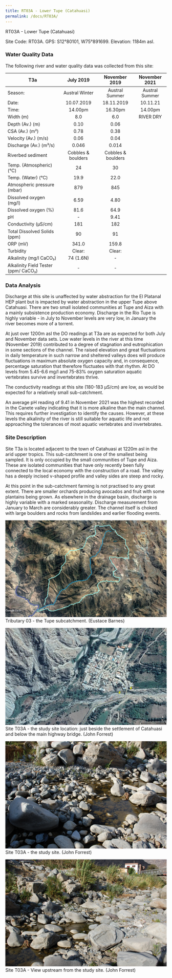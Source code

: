 ```yaml
---
title: RT03A - Lower Tupe (Catahuasi)
permalink: /docs/RT03A/
---
```

RT03A - Lower Tupe (Catahuasi)

Site Code: RT03A.  GPS: S12°80101, W75°891699. Elevation:
1184m asl.

### Water Quality Data

The following river and water quality data was collected from this site:

|     T3a                                     |          July 2019        |        November 2019      |      November 2021    |
|---------------------------------------------|:-------------------------:|:-------------------------:|:---------------------:|
|     Season:                                 |       Austral Winter      |       Austral Summer      |     Austral Summer    |
|     Date:                                   |         10.07.2019        |         18.11.2019        |        10.11.21       |
|     Time:                                   |           14.00pm         |           16.30pm         |         14.00pm       |
|     Width (m)                               |             8.0           |             6.0           |        RIVER DRY      |
|     Depth (Av.) (m)                         |            0.10           |            0.06           |                       |
|     CSA (Av.) (m²)                          |            0.78           |            0.38           |                       |
|     Velocity (Av.) (m/s)                    |            0.06           |            0.04           |                       |
|     Discharge (Av.) (m³/s)                  |            0.046          |            0.014          |                       |
|     Riverbed sediment                       |     Cobbles & boulders    |     Cobbles & boulders    |                       |
|     Temp. (Atmospheric) (°C)                |             24            |             30            |                       |
|     Temp. (Water) (°C)                      |            19.9           |            22.0           |                       |
|     Atmospheric pressure (mbar)             |             879           |             845           |                       |
|     Dissolved oxygen (mg/l)                 |            6.59           |            4.80           |                       |
|     Dissolved oxygen (%)                    |            81.6           |            64.9           |                       |
|     pH                                      |              -            |            9.41           |                       |
|     Conductivity (µS/cm)                    |             181           |             182           |                       |
|     Total Dissolved Solids (ppm)            |             90            |             91            |                       |
|     ORP (mV)                                |            341.0          |            159.8          |                       |
|     Turbidity                               |           Clear:          |           Clear:          |                       |
|     Alkalinity (mg/l CaCO₃)                 |          74 (1.6N)        |              -            |                       |
|     Alkalinity Field Tester (ppm/ CaCO₃)    |              -            |              -            |                       |

### Data Analysis
Discharge at this site is unaffected by water abstraction for the El Platanal HEP plant but is impacted by water abstraction in the upper Tupe above Catahuasi. There are two  small isolated communities at Tupe and Aiza with a mainly subsistence production economy. Discharge in the Rio Tupe is highly variable - in July to November levels are very low, in January the river becomes more of a torrent. 

At just over 1200m asl the DO readings at T3a are as expected for both July and November data sets. Low water levels in the river at this time (November 2019) contributed to a degree of stagnation and eutrophication in some sections of the channel. The raised elevation and great fluctuations in daily temperature in such narrow and sheltered valleys does will produce fluctuations in maximum absolute oxygen capacity and, in consequence, percentage saturation that therefore fluctuates with that rhythm. At DO levels from 5.45-6.6 mg/l and 75-83% oxygen saturation aquatic vertebrates survive and invertebrates thrive. 

The conductivity readings at this site (180-183 µS/cm) are low, as would be expected for a relatively small sub-catchment. 

An average pH reading of 9.41 in November 2021 was the highest recorded in the Canete valley indicating that it is more alkaline than the main channel. This requires further investigation to identify the causes. However, at these levels the alkalinity of the river is still suitable for aquatic life and not approaching the tolerances of most aquatic vertebrates and invertebrates.


### Site Description
Site T3a is located adjacent to the town of Catahuasi at 1220m asl in the arid upper tropics. This sub-catchment is one of the smallest being sampled. It is only occupied by the small communities of Tupe and Aiza. These are isolated communities that have only recently been fully connected to the local economy with the construction of a road. The valley has a deeply incised v-shaped profile and valley sides are steep and rocky. 

At this point in the sub-catchment farming is not practised to any great extent. There are smaller orchards producing avocados and fruit with some plantains being grown. As elsewhere in the drainage basin, discharge is highly variable with a marked seasonality. Discharge measurement from January to March are considerably greater. The channel itself is choked with large boulders and rocks from landslides and earlier flooding events. 


![Tributary T03 - the Tupe subcatchment. (Eustace Barnes)](/assets/SiteDescriptions/T3/T3Tupesubcatchment.jpg)
Tributary 03 - the Tupe subcatchment. (Eustace Barnes)


![Site T03A - the study site location. (John Forrest)](/assets/SiteDescriptions/T3/RT03ALowerTupevalley.jpg)
Site T03A - the study site location: just beside the settlement of Catahuasi and below the main highway bridge. (John Forrest)


![Site T03A - the study site. (John Forrest)](/assets/SiteDescriptions/T3/T3AStudysite.JPG)
Site T03A - the study site. (John Forrest)


![Site T03A - View upstream from the study site. (John Forrest)](/assets/SiteDescriptions/T3/T3AViewupstream.JPG)
Site T03A - View upstream from the study site. (John Forrest)
